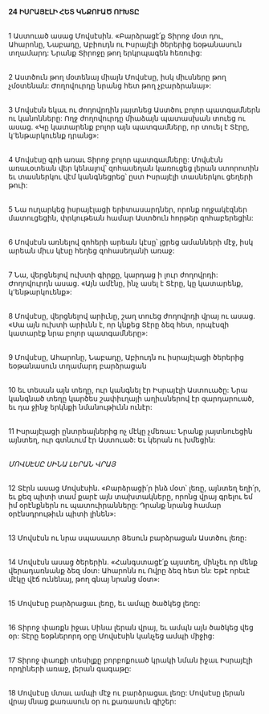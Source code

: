 **24 ԻՍՐԱՅԷԼԻ ՀԵՏ ԿՆՔՈՒԱԾ ՈՒԽՏԸ**

\
1 Աստուած ասաց Մովսէսին. «Բարձրացէ՛ք Տիրոջ մօտ դու, Ահարոնը, Նաբադը, Աբիուդն ու Իսրայէլի ծերերից եօթանասուն տղամարդ: Նրանք Տիրոջը թող երկրպագեն հեռուից:

\
2 Աստծուն թող մօտենայ միայն Մովսէսը, իսկ միւսները թող չմօտենան: Ժողովուրդը նրանց հետ թող չբարձրանայ»:

\
3 Մովսէսն եկաւ ու ժողովրդին յայտնեց Աստծու բոլոր պատգամներն ու կանոնները: Ողջ ժողովուրդը միաձայն պատասխան տուեց ու ասաց. «Կը կատարենք բոլոր այն պատգամները, որ տուել է Տէրը, կ՚ենթարկուենք դրանց»:

\
4 Մովսէսը գրի առաւ Տիրոջ բոլոր պատգամները: Մովսէսն առաւօտեան վեր կենալով՝ զոհասեղան կառուցեց լերան ստորոտին եւ տասներկու վէմ կանգնեցրեց՝ ըստ Իսրայէլի տասներկու ցեղերի թուի:

\
5 Նա ուղարկեց իսրայէլացի երիտասարդներ, որոնք ողջակէզներ մատուցեցին, փրկութեան համար Աստծուն հորթեր զոհաբերեցին:

\
6 Մովսէսն առնելով զոհերի արեան կէսը՝ լցրեց ամանների մէջ, իսկ արեան միւս կէսը հեղեց զոհասեղանի առաջ:

\
7 Նա, վերցնելով ուխտի գիրքը, կարդաց ի լուր ժողովրդի: Ժողովուրդն ասաց. «Այն ամէնը, ինչ ասել է Տէրը, կը կատարենք, կ՚ենթարկուենք»:

\
8 Մովսէսը, վերցնելով արիւնը, շաղ տուեց ժողովրդի վրայ ու ասաց. «Սա այն ուխտի արիւնն է, որ կնքեց Տէրը ձեզ հետ, որպէսզի կատարէք նրա բոլոր պատգամները»:

\
9 Մովսէսը, Ահարոնը, Նաբադը, Աբիուդն ու իսրայէլացի ծերերից եօթանասուն տղամարդ բարձրացան

\
10 եւ տեսան այն տեղը, ուր կանգնել էր Իսրայէլի Աստուածը: Նրա կանգնած տեղը կարծես շափիւղայի աղիւսներով էր զարդարուած, եւ դա ջինջ երկնքի նմանութիւնն ունէր:

\
11 Իսրայէլացի ընտրեալներից ոչ մէկը չմեռաւ: Նրանք յայտնուեցին այնտեղ, ուր գտնւում էր Աստուած: Եւ կերան ու խմեցին:

\
_ՄՈՎՍԷՍԸ ՍԻՆԱ ԼԵՐԱՆ ՎՐԱՅ_

\
12 Տէրն ասաց Մովսէսին. «Բարձրացի՛ր ինձ մօտ՝ լեռը, այնտեղ եղի՛ր, եւ քեզ պիտի տամ քարէ այն տախտակները, որոնց վրայ գրելու եմ իմ օրէնքներն ու պատուիրանները: Դրանք նրանց համար օրէնսդրութիւն պիտի լինեն»:

\
13 Մովսէսն ու նրա սպասաւոր Յեսուն բարձրացան Աստծու լեռը:

\
14 Մովսէսն ասաց ծերերին. «Հանգստացէ՛ք այստեղ, մինչեւ որ մենք վերադառնանք ձեզ մօտ: Ահարոնն ու Ովրը ձեզ հետ են: Եթէ որեւէ մէկը վէճ ունենայ, թող գնայ նրանց մօտ»:

\
15 Մովսէսը բարձրացաւ լեռը, եւ ամպը ծածկեց լեռը:

\
16 Տիրոջ փառքն իջաւ Սինա լերան վրայ, եւ ամպն այն ծածկեց վեց օր: Տէրը եօթներորդ օրը Մովսէսին կանչեց ամպի միջից:

\
17 Տիրոջ փառքի տեսիլքը բորբոքուած կրակի նման իջաւ Իսրայէլի որդիների առաջ, լերան գագաթը:

\
18 Մովսէսը մտաւ ամպի մէջ ու բարձրացաւ լեռը: Մովսէսը լերան վրայ մնաց քառասուն օր ու քառասուն գիշեր:
